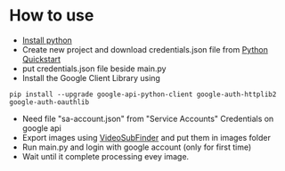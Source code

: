 # How to use
* [Install python](https://www.python.org/)
* Create new project and download credentials.json file from [Python Quickstart](https://developers.google.com/drive/api/v3/quickstart/python)
* put credentials.json file beside main.py
* Install the Google Client Library using
```
pip install --upgrade google-api-python-client google-auth-httplib2 google-auth-oauthlib
```
* Need file "sa-account.json" from "Service Accounts" Credentials on google api
* Export images using [VideoSubFinder](https://sourceforge.net/projects/videosubfinder/) and put them in images folder
* Run main.py and login with google account (only for first time)
* Wait until it complete processing evey image.
